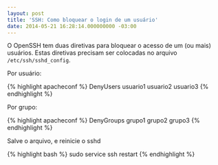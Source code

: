 ```yaml
---
layout: post
title: 'SSH: Como bloquear o login de um usuário'
date: 2014-05-21 16:28:14.000000000 -03:00
---
```

O OpenSSH tem duas diretivas para bloquear o acesso de um (ou mais) usuários. Estas diretivas precisam ser colocadas no arquivo `/etc/ssh/sshd_config`.

Por usuário:

{% highlight apacheconf %}
DenyUsers usuario1 usuario2 usuario3
{% endhighlight %}

Por grupo:

{% highlight apacheconf %}
DenyGroups grupo1 grupo2 grupo3
{% endhighlight %}

Salve o arquivo, e reinicie o sshd

{% highlight bash %}
sudo service ssh restart
{% endhighlight %}
